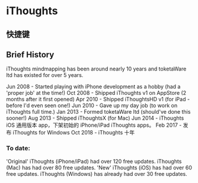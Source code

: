 # iThoughts

## 快捷键

## Brief History

iThoughts mindmapping has been around nearly 10 years and toketaWare ltd has existed for over 5 years.

Jun 2008 - Started playing with iPhone development as a hobby (had a 'proper job' at the time!)
Oct 2008 - Shipped iThoughts v1 on AppStore (2 months after it first opened)
Apr 2010 - Shipped iThoughtsHD v1 (for iPad - before I'd even seen one!)
Jun 2010 - Gave up my day job (to work on iThoughts full time.)
Jan 2013 - Formed toketaWare ltd (should've done this sooner!)
Aug 2013 - Shipped iThoughtsX (for Mac)
Jun 2014 - iThoughts iOS 通用版本 app，下架初始的 iPhone/iPad iThoughts apps。
Feb 2017 - 发布 iThoughts for Windows
Oct 2018 - iThoughts 十年

### To date:

'Original' iThoughts (iPhone/iPad) had over 120 free updates.
iThoughts (Mac) has had over 80 free updates.
'New' iThoughts (iOS) has had over 60 free updates.
iThoughts (Windows) has already had over 30 free updates.


